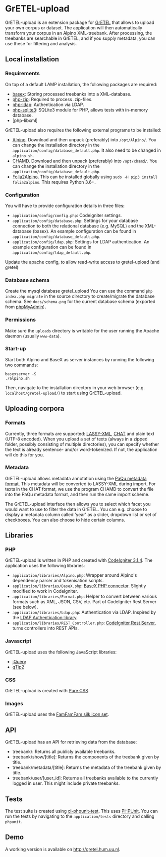 # GrETEL-upload

GrETEL-upload is an extension package for [GrETEL](http://gretel.ccl.kuleuven.be/gretel3/) that allows to upload your own corpus or dataset.
The application will then automatically transform your corpus in an Alpino XML-treebank. 
After processing, the treebanks are searchable in GrETEL, and if you supply metadata, you can use these for filtering and analysis.

## Local installation

### Requirements

On top of a default LAMP installation, the following packages are required:

* [basex](https://packages.debian.org/stable/basex): Storing processed treebanks into a XML-database.
* [php-zip](https://packages.debian.org/sid/php-zip): Required to process .zip-files.
* [php-ldap](https://packages.debian.org/sid/php-ldap): Authentication via LDAP.
* [php-sqlite3](https://packages.debian.org/sid/php-sqlite3): SQLite3 module for PHP, allows tests with in-memory database.
* [php-libxml]

GrETEL-upload also requires the following external programs to be installed:

* [Alpino](http://www.let.rug.nl/vannoord/alp/Alpino/). Download and then unpack (preferably) into `/opt/Alpino/`. You can change the installation directory in the `application/config/database_default.php`. It also need to be changed in `alpino.sh`.
* [CHAMD](https://github.com/JanOdijk/chamd). Download and then unpack (preferably) into `/opt/chamd/`. You can change the installation directory in the `application/config/database_default.php`.
* [Folia2Alpino](https://github.com/UUDigitalHumanitieslab/folia2alpino). This can be installed globally using `sudo -H pip3 install folia2alpino`. This requires Python 3.6+.

### Configuration

You will have to provide configuration details in three files:

* `application/config/config.php`: Codeigniter settings.
* `application/config/database.php`: Settings for your database connection to both the relational database (e.g. MySQL) and the XML-database (basex). An example configuration can be found in `application/config/database_default.php`.
* `application/config/ldap.php`: Settings for LDAP authentication. An example configuration can be found in `application/config/ldap_default.php`.

Update the apache config, to allow read-write access to gretel-upload (and gretel)

### Database schema

Create the mysql database gretel_upload 
You can use the command `php index.php migrate` in the source directory to create/migrate the database schema.
See `docs/schema.png` for the current database schema (exported from [phpMyAdmin](https://www.phpmyadmin.net/)).

### Permissions

Make sure the `uploads` directory is writable for the user running the Apache daemon (usually `www-data`).

### Start-up

Start both Alpino and BaseX as server instances by running the following two commands:

	basexserver -S
	./alpino.sh

Then, navigate to the installation directory in your web browser (e.g. `localhost/gretel-upload/`) to start using GrETEL-upload.

## Uploading corpora

### Formats

Currently, three formats are supported: [LASSY-XML](https://www.let.rug.nl/vannoord/Lassy/), [CHAT](http://childes.talkbank.org/) and plain text (UTF-8 encoded).
When you upload a set of texts (always in a zipped folder, possibly consisting of multiple directories),
you can specify whether the text is already sentence- and/or word-tokenized.
If not, the application will do this for you.

### Metadata

GrETEL-upload allows metadata annotation using the [PaQu metadata format](http://zardoz.service.rug.nl:8067/info.html#cormeta).
This metadata will be converted to LASSY-XML during import.
For texts in the CHAT format, we use the program CHAMD to convert the file into the PaQu metadata format, and then run the same import scheme.

The GrETEL-upload interface then allows you to select which facet you would want to use to filter the data in GrETEL.
You can e.g. choose to display a metadata column called 'year' as a slider, dropdown list or set of checkboxes.
You can also choose to hide certain columns.

## Libraries

### PHP

GrETEL-upload is written in PHP and created with [CodeIgniter 3.1.4](https://www.codeigniter.com/).
The application uses the following libraries:

* `application/libraries/Alpino.php`: Wrapper around Alpino's dependency parser and tokenisation scripts.
* `application/libraries/BaseX.php`: [BaseX PHP connector](https://github.com/BaseXdb/basex/blob/master/basex-api/src/main/php/BaseXClient.php). Slightly modified to work in CodeIgniter.
* `application/libraries/Format.php`: Helper to convert between various formats such as XML, JSON, CSV, etc. Part of CodeIgniter Rest Server (see below).
* `application/libraries/Ldap.php`: Authentication via LDAP. Inspired by the [LDAP Authentication library](https://github.com/gwojtak/Auth_Ldap).
* `application/libraries/REST_Controller.php`: [CodeIgniter Rest Server](https://github.com/chriskacerguis/codeigniter-restserver), turns controllers into REST APIs. 

### Javascript

GrETEL-upload uses the following JavaScript libraries:

* [jQuery](https://jquery.com/)
* [qTip2](http://qtip2.com/)

### CSS

GrETEL-upload is created with [Pure CSS](http://purecss.io/).

### Images

GrETEL-upload uses the [FamFamFam silk icon set](http://www.famfamfam.com/). 

## API

GrETEL-upload has an API for retrieving data from the database:

* treebank/: Returns all publicly available treebanks.
* treebank/show/[title]: Returns the components of the treebank given by title.
* treebank/metadata/[title]: Returns the metadata of the treebank given by title.
* treebank/user/[user_id]: Returns all treebanks available to the currently logged in user. This might include private treebanks.

## Tests

The test suite is created using [ci-phpunit-test](https://github.com/kenjis/ci-phpunit-test).
This uses [PHPUnit](https://phpunit.de/).
You can run the tests by navigating to the `application/tests` directory and calling `phpunit`.

## Demo

A working version is available on http://gretel.hum.uu.nl.
